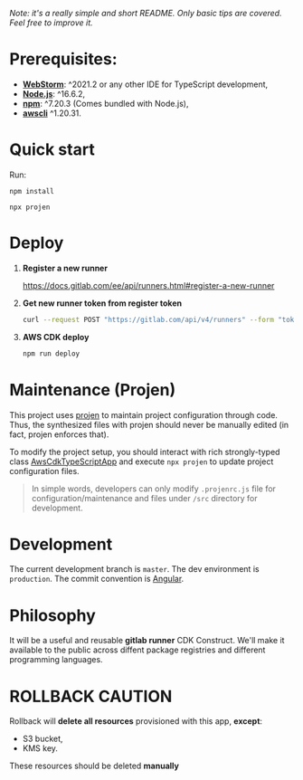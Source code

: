 _Note: it's a really simple and short README. Only basic tips are covered. Feel free to improve it._

# Prerequisites:

- **[WebStorm](https://www.jetbrains.com/phpstorm/)**: ^2021.2 or any other IDE for TypeScript development,
- **[Node.js](https://nodejs.org/download/release/v14.6.0/)**: ^16.6.2,
- **[npm](https://www.npmjs.com/package/npm/v/6.14.6)**: ^7.20.3 (Comes bundled with Node.js),
- **[awscli](https://docs.aws.amazon.com/cli/latest/userguide/install-cliv2.html)** ^1.20.31.

# Quick start

Run:

```
npm install
```

```
npx projen
```

# Deploy

1. **Register a new runner**

   https://docs.gitlab.com/ee/api/runners.html#register-a-new-runner

1. **Get new runner token from register token**

   ```sh
   curl --request POST "https://gitlab.com/api/v4/runners" --form "token=<your register token>" --form "description=gitlab-runner-pepperize" --form "tag_list=<environment name>"
   ```

1. **AWS CDK deploy**

   ```sh
   npm run deploy
   ```

# Maintenance (Projen)

This project uses [projen](https://github.com/projen/projen) to maintain project configuration through code. Thus, the synthesized files with projen should never be manually edited (in fact, projen enforces that).

To modify the project setup, you should interact with rich strongly-typed
class [AwsCdkTypeScriptApp](https://github.com/projen/projen/blob/master/API.md#projen-awscdktypescriptapp) and
execute `npx projen` to update project configuration files.

> In simple words, developers can only modify `.projenrc.js` file for configuration/maintenance and files under `/src` directory for development.

# Development

The current development branch is `master`. The dev environment is `production`. The commit convention is [Angular](https://github.com/angular/angular/blob/22b96b9/CONTRIBUTING.md#-commit-message-guidelines).

# Philosophy

It will be a useful and reusable **gitlab runner** CDK Construct. We'll make it available to the public across diffent package registries and different programming languages.

# ROLLBACK CAUTION

Rollback will **delete all resources** provisioned with this app, **except**:

- S3 bucket,
- KMS key.

These resources should be deleted **manually**
